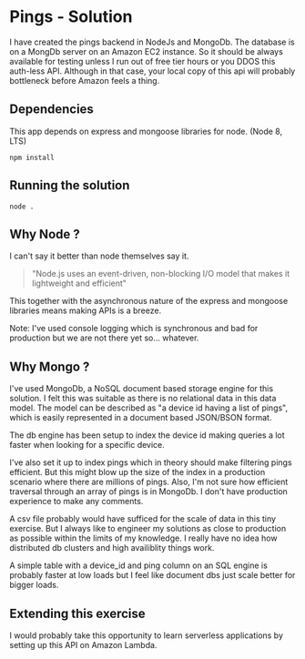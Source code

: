 # Pings - Solution

I have created the pings backend in NodeJs and MongoDb. The database is on a MongDb server on an Amazon EC2 instance. So it should be always available for testing unless I run out of free tier hours or you DDOS this auth-less API. Although in that case, your local copy of this api will probably bottleneck before Amazon feels a thing.

## Dependencies

This app depends on express and mongoose libraries for node. (Node 8, LTS)

`npm install`

## Running the solution

`node .`

## Why Node ?

I can't say it better than node themselves say it.

> "Node.js uses an event-driven, non-blocking I/O model that makes it lightweight and efficient"

This together with the asynchronous nature of the express and mongoose libraries means making APIs is a breeze.

Note: I've used console logging which is synchronous and bad for production but we are not there yet so... whatever.

## Why Mongo ?

I've used MongoDb, a NoSQL document based storage engine for this solution. I felt this was suitable as there is no relational data in this data model. The model can be described as "a device id having a list of pings", which is easily represented in a document based JSON/BSON format.

The db engine has been setup to index the device id making queries a lot faster when looking for a specific device.

I've also set it up to index pings which in theory should make filtering pings efficient. But this might blow up the size of the index in a production scenario where there are millions of pings. Also, I'm not sure how efficient traversal through an array of pings is in MongoDb. I don't have production experience to make any comments. 

A csv file probably would have sufficed for the scale of data in this tiny exercise. But I always like to engineer my solutions as close to production as possible within the limits of my knowledge. I really have no idea how distributed db clusters and high availiblity things work.

A simple table with a device_id and ping column on an SQL engine is probably faster at low loads but I feel like document dbs just scale better for bigger loads.

## Extending this exercise

I would probably take this opportunity to learn serverless applications by setting up this API on Amazon Lambda.
